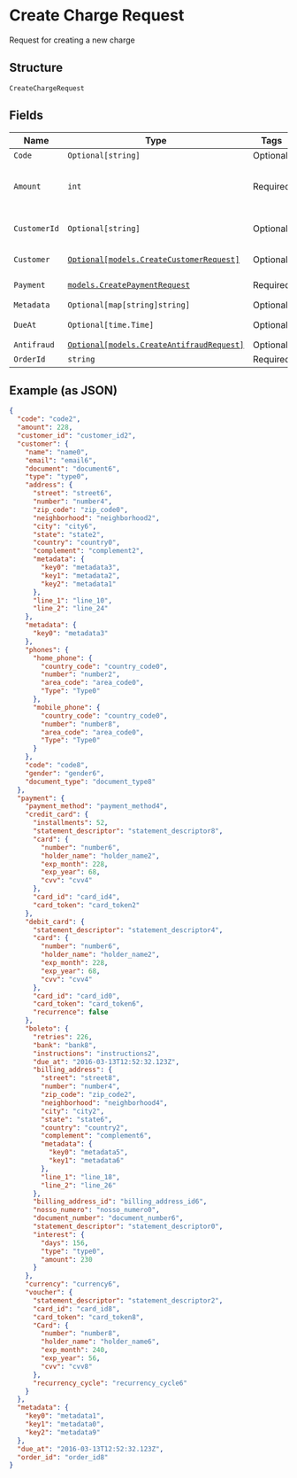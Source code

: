 
# Create Charge Request

Request for creating a new charge

## Structure

`CreateChargeRequest`

## Fields

| Name | Type | Tags | Description |
|  --- | --- | --- | --- |
| `Code` | `Optional[string]` | Optional | Code |
| `Amount` | `int` | Required | The amount of the charge, in cents |
| `CustomerId` | `Optional[string]` | Optional | The customer's id |
| `Customer` | [`Optional[models.CreateCustomerRequest]`](../../doc/models/create-customer-request.md) | Optional | Customer data |
| `Payment` | [`models.CreatePaymentRequest`](../../doc/models/create-payment-request.md) | Required | Payment data |
| `Metadata` | `Optional[map[string]string]` | Optional | Metadata |
| `DueAt` | `Optional[time.Time]` | Optional | The charge due date |
| `Antifraud` | [`Optional[models.CreateAntifraudRequest]`](../../doc/models/create-antifraud-request.md) | Optional | - |
| `OrderId` | `string` | Required | Order Id |

## Example (as JSON)

```json
{
  "code": "code2",
  "amount": 228,
  "customer_id": "customer_id2",
  "customer": {
    "name": "name0",
    "email": "email6",
    "document": "document6",
    "type": "type0",
    "address": {
      "street": "street6",
      "number": "number4",
      "zip_code": "zip_code0",
      "neighborhood": "neighborhood2",
      "city": "city6",
      "state": "state2",
      "country": "country0",
      "complement": "complement2",
      "metadata": {
        "key0": "metadata3",
        "key1": "metadata2",
        "key2": "metadata1"
      },
      "line_1": "line_10",
      "line_2": "line_24"
    },
    "metadata": {
      "key0": "metadata3"
    },
    "phones": {
      "home_phone": {
        "country_code": "country_code0",
        "number": "number2",
        "area_code": "area_code0",
        "Type": "Type0"
      },
      "mobile_phone": {
        "country_code": "country_code0",
        "number": "number8",
        "area_code": "area_code0",
        "Type": "Type0"
      }
    },
    "code": "code8",
    "gender": "gender6",
    "document_type": "document_type8"
  },
  "payment": {
    "payment_method": "payment_method4",
    "credit_card": {
      "installments": 52,
      "statement_descriptor": "statement_descriptor8",
      "card": {
        "number": "number6",
        "holder_name": "holder_name2",
        "exp_month": 228,
        "exp_year": 68,
        "cvv": "cvv4"
      },
      "card_id": "card_id4",
      "card_token": "card_token2"
    },
    "debit_card": {
      "statement_descriptor": "statement_descriptor4",
      "card": {
        "number": "number6",
        "holder_name": "holder_name2",
        "exp_month": 228,
        "exp_year": 68,
        "cvv": "cvv4"
      },
      "card_id": "card_id0",
      "card_token": "card_token6",
      "recurrence": false
    },
    "boleto": {
      "retries": 226,
      "bank": "bank8",
      "instructions": "instructions2",
      "due_at": "2016-03-13T12:52:32.123Z",
      "billing_address": {
        "street": "street8",
        "number": "number4",
        "zip_code": "zip_code2",
        "neighborhood": "neighborhood4",
        "city": "city2",
        "state": "state6",
        "country": "country2",
        "complement": "complement6",
        "metadata": {
          "key0": "metadata5",
          "key1": "metadata6"
        },
        "line_1": "line_18",
        "line_2": "line_26"
      },
      "billing_address_id": "billing_address_id6",
      "nosso_numero": "nosso_numero0",
      "document_number": "document_number6",
      "statement_descriptor": "statement_descriptor0",
      "interest": {
        "days": 156,
        "type": "type0",
        "amount": 230
      }
    },
    "currency": "currency6",
    "voucher": {
      "statement_descriptor": "statement_descriptor2",
      "card_id": "card_id8",
      "card_token": "card_token8",
      "Card": {
        "number": "number8",
        "holder_name": "holder_name6",
        "exp_month": 240,
        "exp_year": 56,
        "cvv": "cvv8"
      },
      "recurrency_cycle": "recurrency_cycle6"
    }
  },
  "metadata": {
    "key0": "metadata1",
    "key1": "metadata0",
    "key2": "metadata9"
  },
  "due_at": "2016-03-13T12:52:32.123Z",
  "order_id": "order_id8"
}
```

